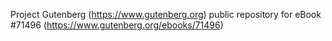 Project Gutenberg (https://www.gutenberg.org) public repository
for eBook #71496 (https://www.gutenberg.org/ebooks/71496)
